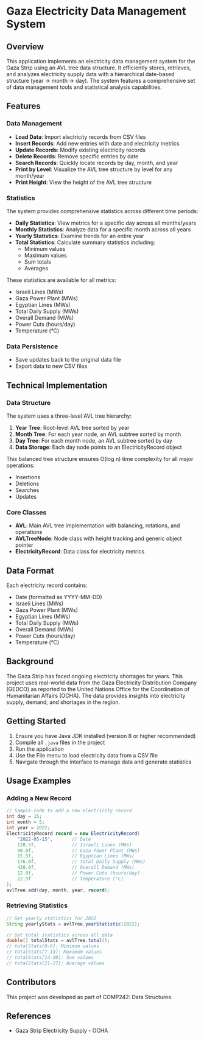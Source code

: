 # Gaza Electricity Data Management System

## Overview
This application implements an electricity data management system for the Gaza Strip using an AVL tree data structure. It efficiently stores, retrieves, and analyzes electricity supply data with a hierarchical date-based structure (year → month → day). The system features a comprehensive set of data management tools and statistical analysis capabilities.

## Features

### Data Management
- **Load Data**: Import electricity records from CSV files
- **Insert Records**: Add new entries with date and electricity metrics
- **Update Records**: Modify existing electricity records
- **Delete Records**: Remove specific entries by date
- **Search Records**: Quickly locate records by day, month, and year
- **Print by Level**: Visualize the AVL tree structure by level for any month/year
- **Print Height**: View the height of the AVL tree structure

### Statistics
The system provides comprehensive statistics across different time periods:
- **Daily Statistics**: View metrics for a specific day across all months/years
- **Monthly Statistics**: Analyze data for a specific month across all years
- **Yearly Statistics**: Examine trends for an entire year
- **Total Statistics**: Calculate summary statistics including:
  - Minimum values
  - Maximum values
  - Sum totals
  - Averages

These statistics are available for all metrics:
- Israeli Lines (MWs)
- Gaza Power Plant (MWs)
- Egyptian Lines (MWs)
- Total Daily Supply (MWs)
- Overall Demand (MWs)
- Power Cuts (hours/day)
- Temperature (°C)

### Data Persistence
- Save updates back to the original data file
- Export data to new CSV files

## Technical Implementation

### Data Structure
The system uses a three-level AVL tree hierarchy:
1. **Year Tree**: Root-level AVL tree sorted by year
2. **Month Tree**: For each year node, an AVL subtree sorted by month
3. **Day Tree**: For each month node, an AVL subtree sorted by day
4. **Data Storage**: Each day node points to an ElectricityRecord object

This balanced tree structure ensures O(log n) time complexity for all major operations:
- Insertions
- Deletions
- Searches
- Updates

### Core Classes
- **AVL**: Main AVL tree implementation with balancing, rotations, and operations
- **AVLTreeNode**: Node class with height tracking and generic object pointer
- **ElectricityRecord**: Data class for electricity metrics

## Data Format
Each electricity record contains:
- Date (formatted as YYYY-MM-DD)
- Israeli Lines (MWs)
- Gaza Power Plant (MWs)
- Egyptian Lines (MWs)
- Total Daily Supply (MWs)
- Overall Demand (MWs)
- Power Cuts (hours/day)
- Temperature (°C)

## Background
The Gaza Strip has faced ongoing electricity shortages for years. This project uses real-world data from the Gaza Electricity Distribution Company (GEDCO) as reported to the United Nations Office for the Coordination of Humanitarian Affairs (OCHA). The data provides insights into electricity supply, demand, and shortages in the region.

## Getting Started
1. Ensure you have Java JDK installed (version 8 or higher recommended)
2. Compile all `.java` files in the project
3. Run the application
4. Use the File menu to load electricity data from a CSV file
5. Navigate through the interface to manage data and generate statistics

## Usage Examples

### Adding a New Record
```java
// Sample code to add a new electricity record
int day = 15;
int month = 5;
int year = 2022;
ElectricityRecord record = new ElectricityRecord(
    "2022-05-15",       // Date
    120.5f,             // Israeli Lines (MWs)
    40.0f,              // Gaza Power Plant (MWs)
    15.5f,              // Egyptian Lines (MWs)
    176.0f,             // Total Daily Supply (MWs)
    420.0f,             // Overall Demand (MWs)
    12.0f,              // Power Cuts (hours/day)
    22.5f               // Temperature (°C)
);
avlTree.add(day, month, year, record);
```

### Retrieving Statistics
```java
// Get yearly statistics for 2022
String yearlyStats = avlTree.yearStatistic(2022);

// Get total statistics across all data
double[] totalStats = avlTree.total();
// totalStats[0-6]: Minimum values
// totalStats[7-13]: Maximum values
// totalStats[14-20]: Sum values
// totalStats[21-27]: Average values
```

## Contributors
This project was developed as part of COMP242: Data Structures.


## References
- Gaza Strip Electricity Supply - OCHA
